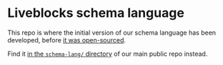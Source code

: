 # Liveblocks schema language

This repo is where the initial version of our schema language has been
developed, before
[it was open-sourced](https://github.com/liveblocks/liveblocks/pull/804).

Find it
[in the `schema-lang/` directory](https://github.com/liveblocks/liveblocks/tree/main/schema-lang)
of our main public repo instead.
